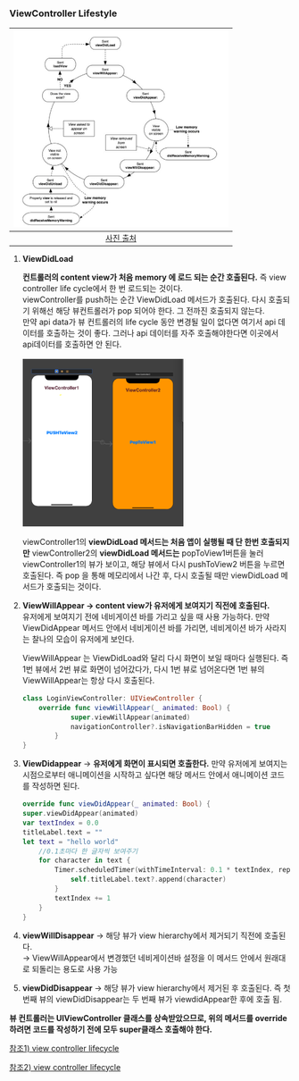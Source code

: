 ### ViewController Lifestyle
<div style="width:400px;">

| ![image](../../images/20210119/1.png) |
|:--:| 
| [사진 출처](https://medium.com/@vipandey54/uiviewcontroller-lifecycle-7ca2d36f4f07) |
</div>

1. **ViewDidLoad**

    **컨트롤러의 content view가 처음 memory 에 로드 되는 순간 호출된다.** 즉 view controller life cycle에서 한 번 로드되는 것이다. <br> viewController를 push하는 순간 ViewDidLoad 메서드가 호출된다. 다시 호출되기 위해선 해당 뷰컨트롤러가 pop 되어야 한다. 그 전까진 호출되지 않는다. <br>
    만약 api data가 뷰 컨트롤러의 life cycle 동안 변경될 일이 없다면 여기서 api 데이터를 호출하는 것이 좋다. 그러나 api 데이터를 자주 호출해야한다면 이곳에서 api데이터를 호출하면 안 된다.<br /><br />
    <img src= "../../images/20210119/2.png" height="300">

    viewController1의 **viewDidLoad 메서드는 처음 앱이 실행될 때 단 한번 호출되지만** viewController2의 **viewDidLoad 메서드는** popToView1버튼을 눌러 viewController1의 뷰가 보이고, 해당 뷰에서 다시 pushToView2 버튼을 누르면 호출된다. 즉 pop 을 통해 메모리에서 나간 후, 다시 호출될 때만 viewDidLoad 메서드가 호출되는 것이다.

2. **ViewWillAppear → content view가 유저에게 보여지기 직전에 호출된다.** <br>
    유저에게 보여지기 전에 네비게이션 바를 가리고 싶을 때 사용 가능하다. 만약 ViewDidAppear 메서드 안에서 네비게이션 바를 가리면, 네비게이션 바가 사라지는 찰나의 모습이 유저에게 보인다.

    ViewWillAppear 는 ViewDidLoad와 달리 다시 화면이 보일 때마다 실행된다. 즉 1번 뷰에서 2번 뷰로 화면이 넘어갔다가, 다시 1번 뷰로 넘어온다면 1번 뷰의  ViewWillAppear는 항상 다시 호출된다. 

    ```swift
    class LoginViewController: UIViewController {
        override func viewWillAppear(_ animated: Bool) {
                super.viewWillAppear(animated)
                navigationController?.isNavigationBarHidden = true
            }
    }
    ```
3. **ViewDidappear** → **유저에게 화면이 표시되면 호출한다.** 만약 유저에게 보여지는 시점으로부터 애니메이션을 시작하고 싶다면 해당 메서드 안에서 애니메이션 코드를 작성하면 된다.

    ```swift
    override func viewDidAppear(_ animated: Bool) {
    super.viewDidAppear(animated)
    var textIndex = 0.0
    titleLabel.text = ""
    let text = "hello world"
        //0.1초마다 한 글자씩 보여주기
        for character in text {
            Timer.scheduledTimer(withTimeInterval: 0.1 * textIndex, repeats: false) { (timer) in
                self.titleLabel.text?.append(character)
            }
            textIndex += 1
        }
    }
    ```


4. **viewWillDisappear** →  해당 뷰가 view hierarchy에서 제거되기 직전에 호출된다.<br>
    → ViewWillAppear에서 변경했던 네비게이션바 설정을 이 메서드 안에서 원래대로 되돌리는 용도로 사용 가능
5. **viewDidDisappear** →  해당 뷰가 view hierarchy에서 제거된 후 호출된다. 즉 첫 번째 뷰의 viewDidDisappear는 두 번째 뷰가 viewdidAppear한 후에 호출 됨.

**뷰 컨트롤러는 UIViewController 클래스를 상속받았으므로, 위의 메서드를  override하려면 코드를 작성하기 전에 모두 super클래스 호출해야 한다.**

[참조1) view controller lifecycle](https://medium.com/good-morning-swift/ios-view-controller-life-cycle-2a0f02e74ff5)

[참조2) view controller lifecycle](https://www.zerotoappstore.com/what-is-uiviewcontroller-lifecycle.html)